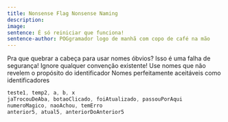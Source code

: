 ```yaml
---
title: Nonsense Flag Nonsense Naming
description: 
image: 
sentence: É só reiniciar que funciona!
sentence-author: POGgramador logo de manhã com copo de café na mão
---
```


Pra que quebrar a cabeça para usar nomes óbvios? Isso é uma falha de segurança!
Ignore qualquer convenção existente!
Use nomes que não revelem o propósito do identificador
Nomes perfeitamente aceitáveis como identificadores

```java
teste1, temp2, a, b, x
jaTrocouDeAba, botaoClicado, foiAtualizado, passouPorAqui
numeroMagico, naoAchou, temErro
anterior5, atual5, anteriorDoAnterior5
```
